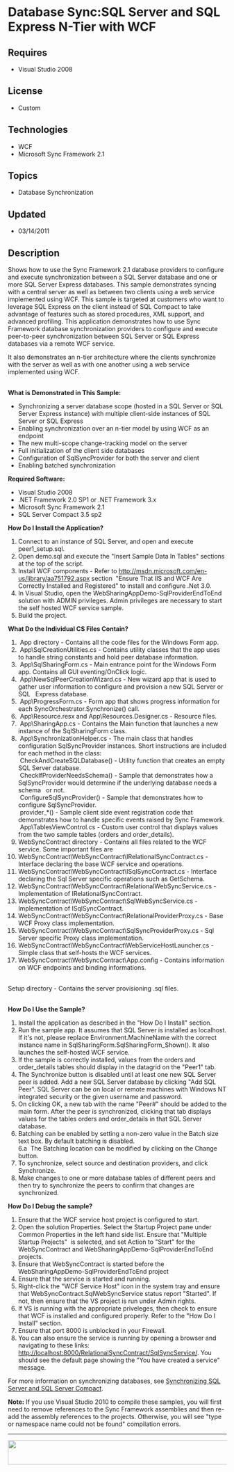 # Database Sync:SQL Server and SQL Express N-Tier with WCF
## Requires
- Visual Studio 2008
## License
- Custom
## Technologies
- WCF
- Microsoft Sync Framework 2.1
## Topics
- Database Synchronization
## Updated
- 03/14/2011
## Description

<p class="wikidoc">Shows how to use the Sync Framework 2.1 database providers to configure and execute synchronization between a SQL Server database and one or more SQL Server Express databases. This sample demonstrates syncing with a central server as well
 as between two clients using a web service implemented using WCF. This sample is targeted at customers who want to leverage SQL Express on the client instead of SQL Compact to take advantage of features such as stored procedures, XML support, and advanced
 profiling. This application demonstrates how to use Sync Framework database synchronization providers to configure and execute peer-to-peer synchronization between SQL Server or SQL Express databases via a remote WCF service.</p>
<p class="wikidoc">It also demonstrates an n-tier architecture where the clients synchronize with the server as well as with one another using a web service implemented using WCF.</p>
<div class="wikidoc"><strong>&nbsp;</strong></div>
<div class="wikidoc"><strong>What is Demonstrated in This Sample:</strong></div>
<div class="wikidoc">
<ul>
<li>Synchronizing a server database scope (hosted in a SQL Server or SQL Server Express instance) with multiple client-side instances of SQL Server or SQL Express
</li><li>Enabling synchronization over an n-tier model by using WCF as an endpoint </li><li>The new multi-scope change-tracking model on the server </li><li>Full initialization of the client side databases </li><li>Configuration of SqlSyncProvider for both the server and client </li><li>Enabling batched synchronization </li></ul>
</div>
<p><strong>Required Software:</strong></p>
<ul>
<li>Visual Studio 2008 </li><li>.NET Framework 2.0 SP1 or .NET Framework 3.x </li><li>Microsoft Sync Framework 2.1 </li><li>SQL Server Compact 3.5 sp2 </li></ul>
<div class="wikidoc"><strong>How Do I Install the Application?</strong></div>
<div class="wikidoc">
<ol>
<li>Connect to an instance of SQL Server, and open and execute peer1_setup.sql. </li><li>Open demo.sql and execute the &quot;Insert Sample Data In Tables&quot; sections at the top of the script.
</li><li>Install WCF components - Refer to <a href="http://msdn.microsoft.com/en-us/library/aa751792.aspx">
http://msdn.microsoft.com/en-us/library/aa751792.aspx</a> section&nbsp; &quot;Ensure That IIS and WCF Are Correctly Installed and Registered&quot; to install and configure .Net 3.0.
</li><li>In Visual Studio, open the WebSharingAppDemo-SqlProviderEndToEnd solution with ADMIN privileges. Admin privileges are necessary to start the self hosted WCF service sample.
</li><li>Build the project. </li></ol>
<p><strong>What Do the Individual CS Files Contain?</strong></p>
<ol>
<li>&nbsp;App directory - Contains all the code files for the Windows Form app. </li><li>&nbsp;App\SqlCreationUtilities.cs - Contains utility classes that the app uses to handle string constants and hold peer database information.
</li><li>&nbsp;App\SqlSharingForm.cs - Main entrance point for the Windows Form app. Contains all GUI eventing/OnClick logic.&nbsp;
</li><li>&nbsp;App\NewSqlPeerCreationWizard.cs - New wizard app that is used to gather user information to configure and provision a new SQL Server or SQL&nbsp;&nbsp; Express database.
</li><li>&nbsp;App\ProgressForm.cs - Form app that shows progress information for each SyncOrchestrator.Synchronize() call.
</li><li>&nbsp;App\Resource.resx and App\Resources.Designer.cs - Resource files.&nbsp;
</li><li>&nbsp;App\SharingApp.cs - Contains the Main function that launches a new instance of the SqlSharingForm class.
</li><li>&nbsp;App\SynchronizationHelper.cs - The main class that handles configuration SqlSyncProvider instances. Short instructions are included for each method in the class:<br>
&nbsp;CheckAndCreateSQLDatabase() - Utility function that creates an empty SQL Server database.<br>
&nbsp;CheckIfProviderNeedsSchema() - Sample that demonstrates how a SqlSyncProvider would determine if the underlying database needs a schema&nbsp;&nbsp; or not.<br>
&nbsp;ConfigureSqlSyncProvider() - Sample that demonstrates how to configure SqlSyncProvider.<br>
&nbsp;provider_*() - Sample client side event registration code that demonstrates how to handle specific events raised by Sync Framework.<br>
&nbsp;App\TablesViewControl.cs - Custom user control that displays values from the two sample tables (orders and order_details).
</li><li>WebSyncContract directory - Contains all files related to the WCF service. Some important files are
</li><li>WebSyncContract\WebSyncContract\IRelationalSyncContract.cs - Interface declaring the base WCF service and operations.
</li><li>WebSyncContract\WebSyncContract\ISqlSyncContract.cs - Interface declaring the Sql Server specific operations such as GetSchema.
</li><li>WebSyncContract\WebSyncContract\RelationalWebSyncService.cs - Implementation of IRelationalSyncContract.
</li><li>WebSyncContract\WebSyncContract\SqlWebSyncService.cs - Implementation of ISqlSyncContract.
</li><li>WebSyncContract\WebSyncContract\RelationalProviderProxy.cs - Base WCF Proxy class implementation.
</li><li>WebSyncContract\WebSyncContract\SqlSyncProviderProxy.cs - Sql Server specific Proxy class implementation.
</li><li>WebSyncContract\WebSyncContract\WebServiceHostLauncher.cs - Simple class that self-hosts the WCF services.
</li><li>WebSyncContract\WebSyncContract\App.config - Contains information on WCF endpoints and binding informations.
</li></ol>
<p>&nbsp;<br>
Setup directory - Contains the server provisioning .sql files.</p>
<p><br>
<strong>How Do I Use the Sample?</strong></p>
<ol>
<li>Install the application as described in the &quot;How Do I Install&quot; section. </li><li>Run the sample app. It assumes that SQL Server is installed as localhost. If it's not, please replace Environment.MachineName with the correct instance name in SqlSharingForm.SqlSharingForm_Shown(). It also launches the self-hosted WCF service.
</li><li>If the sample is correctly installed, values from the orders and order_details tables should display in the datagrid on the &quot;Peer1&quot; tab.
</li><li>The Synchronize button is disabled until at least one new SQL Server peer is added. Add a new SQL Server database by clicking &quot;Add SQL Peer&quot;. SQL Server can be on local or remote machines with Windows NT integrated security or the given username and password.
</li><li>On clicking OK, a new tab with the name &quot;Peer#&quot; should be added to the main form. After the peer is synchronized, clicking that tab displays values for the tables orders and order_details in that SQL Server database.
</li><li>Batching can be enabled by setting a non-zero value in the Batch size text box. By default batching is disabled.<br>
6.a&nbsp; The Batching location can be modified by clicking on the Change button.
</li><li>To synchronize, select source and destination providers, and click Synchronize.
</li><li>Make changes to one or more database tables of different peers and then try to synchronize the peers to confirm that changes are synchronized.
</li></ol>
<p><strong>How Do I Debug the sample?</strong></p>
<ol>
<li>Ensure that the WCF service host project is configured to start. </li><li>Open the solution Properties. Select the Startup Project pane under Common Properties in the left hand side list. Ensure that &quot;Multiple Startup Projects&quot;&nbsp; is selected, and set Action to &quot;Start&quot; for the WebSyncContract and WebSharingAppDemo-SqlProviderEndToEnd
 projects. </li><li>Ensure that WebSyncContract is started before the WebSharingAppDemo-SqlProviderEndToEnd project
</li><li>Ensure that the service is started and running. </li><li>Right-click the &quot;WCF Service Host&quot; icon in the system tray and ensure that WebSyncContract.SqlWebSyncService status report &quot;Started&quot;. If not, then ensure that the VS project is run under Admin rights.
</li><li>If VS is running with the appropriate priveleges, then check to ensure that WCF is installed and configured properly. Refer to the &quot;How Do I Install&quot; section.
</li><li>Ensure that port 8000 is unblocked in your Firewall. </li><li>You can also ensure the service is running by opening a browser and navigating to these links:
<a href="http://localhost:8000/RelationalSyncContract/SqlSyncService/">http://localhost:8000/RelationalSyncContract/SqlSyncService/</a>. You should see the default page showing the &quot;You have created a service&quot; message.
</li></ol>
<p>For more information on synchronizing databases, see <a class="externalLink" href="http://msdn.microsoft.com/en-us/library/ff928676(v=SQL.110).aspx">
Synchronizing SQL Server and SQL Server Compact</a>.</p>
<div class="WikiContent">
<p><strong>Note:</strong>&nbsp;If you use Visual Studio 2010 to compile these samples, you will first need to remove references to the Sync Framework assemblies and then re-add the assembly references to the projects. Otherwise, you will see &quot;type or namespace
 name could not be found&quot; compilation errors.</p>
<hr>
<p><img src="http://code.msdn.microsoft.com/site/view/file/19002/1/MSF_Logo.jpg" alt="" width="639" height="56"></p>
</div>
</div>

